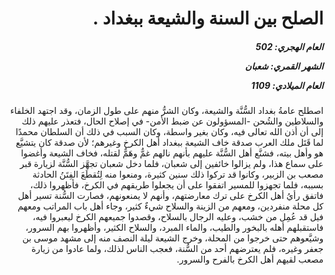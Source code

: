 <h1 dir="rtl">الصلح بين السنة والشيعة ببغداد .</h1>

<h5 dir="rtl">العام الهجري:  502

الشهر القمري: شعبان

العام الميلادي: 1109</h5>

<p dir="rtl">اصطلح عامةُ بغداد السُّنَّة والشيعة، وكان الشرُّ منهم على طول الزمان، وقد اجتهد الخلفاء والسلاطين والشُحن -المسؤولون عن ضبط الأمن- في إصلاح الحال، فتعذر عليهم ذلك إلى أن أذن الله تعالى فيه، وكان بغير واسطة، وكان السبب في ذلك أن السلطان محمدًا لما قَتَل ملك العرب صدقة خاف الشيعة ببغداد أهل الكرخ وغيرهم؛ لأن صدقة كان يتشيَّع هو وأهل بيته، فشنَّع أهل السُّنَّة عليهم بأنهم نالهم غمٌّ وهَمٌّ لقتله، فخاف الشيعة وأغضوا على سماع هذا، ولم يزالوا خائفين إلى شعبان، فلما دخل شعبان تجهَّز السُّنَّة لزيارة قبر مصعب بن الزبير، وكانوا قد تركوا ذلك سنين كثيرة، ومنعوا منه لِتُقطَعَ الفِتَنُ الحادثة بسببه، فلما تجهزوا للمسير اتفقوا على أن يجعلوا طريقهم في الكرخ، فأظهروا ذلك، فاتفق رأيُ أهل الكرخ على ترك معارضتهم، وأنهم لا يمنعونهم، فصارت السُّنة تسير أهل كل محلة منفردين، ومعهم من الزينة والسلاح شيءٌ كثير، وجاء أهل باب المراتب ومعهم فيل قد عُمِل من خشب، وعليه الرجال بالسلاح، وقصدوا جميعهم الكرخ ليعبروا فيه، فاستقبلهم أهله بالبخور والطيب، والماء المبرد، والسلاح الكثير، وأظهروا بهم السرور، وشيَّعوهم حتى خرجوا من المحلة، وخرج الشيعة ليلة النصف منه إلى مشهد موسى بن جعفر وغيره، فلم يعترضهم أحد من السُّنة، فعجب الناس لذلك، ولما عادوا من زيارة مصعب لقيهم أهل الكرخ بالفرح والسرور.</p></br>
